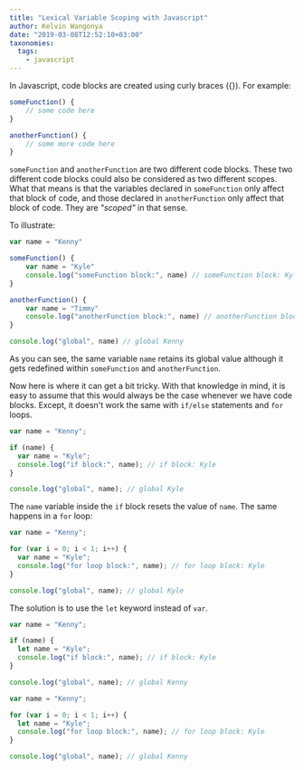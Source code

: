 ```yaml
---
title: "Lexical Variable Scoping with Javascript"
author: Kelvin Wangonya
date: "2019-03-08T12:52:10+03:00"
taxonomies:
  tags:
    - javascript
---
```


In Javascript, code blocks are created using curly braces ({}). For example:

```javascript
someFunction() {
    // some code here
}

anotherFunction() {
    // some more code here
}
```

`someFunction` and `anotherFunction` are two different code blocks. These two different code blocks could also be considered as two different scopes. What that means is that the variables declared in `someFunction` only affect that block of code, and those declared in `anotherFunction` only affect that block of code. They are _"scoped"_ in that sense.

<!--more-->

To illustrate:

```javascript
var name = "Kenny"

someFunction() {
    var name = "Kyle"
    console.log("someFunction block:", name) // someFunction block: Kyle
}

anotherFunction() {
    var name = "Timmy"
    console.log("anotherFunction block:", name) // anotherFunction block: Timmy
}

console.log("global", name) // global Kenny
```

As you can see, the same variable `name` retains its global value although it gets redefined within `someFunction` and `anotherFunction`.

Now here is where it can get a bit tricky. With that knowledge in mind, it is easy to assume that this would always be the case whenever we have code blocks. Except, it doesn't work the same with `if/else` statements and `for` loops.

```javascript
var name = "Kenny";

if (name) {
  var name = "Kyle";
  console.log("if block:", name); // if block: Kyle
}

console.log("global", name); // global Kyle
```

The `name` variable inside the `if` block resets the value of `name`. The same happens in a `for` loop:

```javascript
var name = "Kenny";

for (var i = 0; i < 1; i++) {
  var name = "Kyle";
  console.log("for loop block:", name); // for loop block: Kyle
}

console.log("global", name); // global Kyle
```

The solution is to use the `let` keyword instead of `var`.

```javascript
var name = "Kenny";

if (name) {
  let name = "Kyle";
  console.log("if block:", name); // if block: Kyle
}

console.log("global", name); // global Kenny
```

```javascript
var name = "Kenny";

for (var i = 0; i < 1; i++) {
  let name = "Kyle";
  console.log("for loop block:", name); // for loop block: Kyle
}

console.log("global", name); // global Kenny
```
